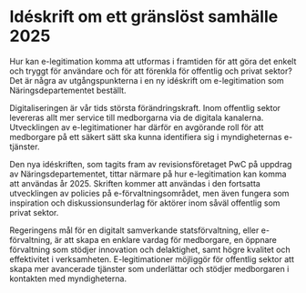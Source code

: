 # Idéskrift om ett gränslöst samhälle 2025

Hur kan e\-legitimation komma att utformas i framtiden för att göra det enkelt och tryggt för användare och för att förenkla för offentlig och privat sektor? Det är några av utgångspunkterna i en ny idéskrift om e\-legitimation som Näringsdepartementet beställt.


Digitaliseringen är vår tids största förändringskraft. Inom offentlig sektor levereras allt mer service till medborgarna via de digitala kanalerna. Utvecklingen av e\-legitimationer har därför en avgörande roll för att medborgare på ett säkert sätt ska kunna identifiera sig i myndigheternas e\-tjänster.

Den nya idéskriften, som tagits fram av revisionsföretaget PwC på uppdrag av Näringsdepartementet, tittar närmare på hur e\-legitimation kan komma att användas år 2025\. Skriften kommer att användas i den fortsatta utvecklingen av policies på e\-förvaltningsområdet, men även fungera som inspiration och diskussionsunderlag för aktörer inom såväl offentlig som privat sektor.

Regeringens mål för en digitalt samverkande statsförvaltning, eller e\-förvaltning, är att skapa en enklare vardag för medborgare, en öppnare förvaltning som stödjer innovation och delaktighet, samt högre kvalitet och effektivitet i verksamheten. E\-legitimationer möjliggör för offentlig sektor att skapa mer avancerade tjänster som underlättar och stödjer medborgaren i kontakten med myndigheterna.
